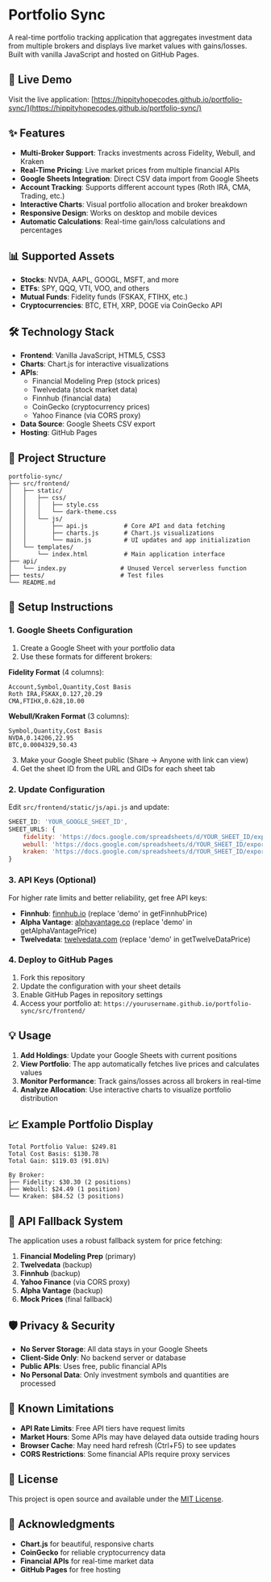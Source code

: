 # Portfolio Sync

A real-time portfolio tracking application that aggregates investment data from multiple brokers and displays live market values with gains/losses. Built with vanilla JavaScript and hosted on GitHub Pages.

## 🚀 Live Demo

Visit the live application: [https://hippityhopecodes.github.io/portfolio-sync/](https://hippityhopecodes.github.io/portfolio-sync/)

## ✨ Features

- **Multi-Broker Support**: Tracks investments across Fidelity, Webull, and Kraken
- **Real-Time Pricing**: Live market prices from multiple financial APIs
- **Google Sheets Integration**: Direct CSV data import from Google Sheets
- **Account Tracking**: Supports different account types (Roth IRA, CMA, Trading, etc.)
- **Interactive Charts**: Visual portfolio allocation and broker breakdown
- **Responsive Design**: Works on desktop and mobile devices
- **Automatic Calculations**: Real-time gain/loss calculations and percentages

## 📊 Supported Assets

- **Stocks**: NVDA, AAPL, GOOGL, MSFT, and more
- **ETFs**: SPY, QQQ, VTI, VOO, and others  
- **Mutual Funds**: Fidelity funds (FSKAX, FTIHX, etc.)
- **Cryptocurrencies**: BTC, ETH, XRP, DOGE via CoinGecko API

## 🛠️ Technology Stack

- **Frontend**: Vanilla JavaScript, HTML5, CSS3
- **Charts**: Chart.js for interactive visualizations
- **APIs**: 
  - Financial Modeling Prep (stock prices)
  - Twelvedata (stock market data)
  - Finnhub (financial data)
  - CoinGecko (cryptocurrency prices)
  - Yahoo Finance (via CORS proxy)
- **Data Source**: Google Sheets CSV export
- **Hosting**: GitHub Pages

## 📁 Project Structure

```
portfolio-sync/
├── src/frontend/
│   ├── static/
│   │   ├── css/
│   │   │   ├── style.css
│   │   │   └── dark-theme.css
│   │   └── js/
│   │       ├── api.js          # Core API and data fetching
│   │       ├── charts.js       # Chart.js visualizations
│   │       └── main.js         # UI updates and app initialization
│   └── templates/
│       └── index.html          # Main application interface
├── api/
│   └── index.py               # Unused Vercel serverless function
├── tests/                     # Test files
└── README.md
```

## 🔧 Setup Instructions

### 1. Google Sheets Configuration

1. Create a Google Sheet with your portfolio data
2. Use these formats for different brokers:

**Fidelity Format** (4 columns):
```
Account,Symbol,Quantity,Cost Basis
Roth IRA,FSKAX,0.127,20.29
CMA,FTIHX,0.628,10.00
```

**Webull/Kraken Format** (3 columns):
```
Symbol,Quantity,Cost Basis
NVDA,0.14206,22.95
BTC,0.0004329,50.43
```

3. Make your Google Sheet public (Share → Anyone with link can view)
4. Get the sheet ID from the URL and GIDs for each sheet tab

### 2. Update Configuration

Edit `src/frontend/static/js/api.js` and update:

```javascript
SHEET_ID: 'YOUR_GOOGLE_SHEET_ID',
SHEET_URLS: {
    fidelity: 'https://docs.google.com/spreadsheets/d/YOUR_SHEET_ID/export?format=csv&gid=0',
    webull: 'https://docs.google.com/spreadsheets/d/YOUR_SHEET_ID/export?format=csv&gid=YOUR_WEBULL_GID',
    kraken: 'https://docs.google.com/spreadsheets/d/YOUR_SHEET_ID/export?format=csv&gid=YOUR_KRAKEN_GID'
}
```

### 3. API Keys (Optional)

For higher rate limits and better reliability, get free API keys:

- **Finnhub**: [finnhub.io](https://finnhub.io/) (replace 'demo' in getFinnhubPrice)
- **Alpha Vantage**: [alphavantage.co](https://www.alphavantage.co/) (replace 'demo' in getAlphaVantagePrice)
- **Twelvedata**: [twelvedata.com](https://twelvedata.com/) (replace 'demo' in getTwelveDataPrice)

### 4. Deploy to GitHub Pages

1. Fork this repository
2. Update the configuration with your sheet details
3. Enable GitHub Pages in repository settings
4. Access your portfolio at: `https://yourusername.github.io/portfolio-sync/src/frontend/`

## 💡 Usage

1. **Add Holdings**: Update your Google Sheets with current positions
2. **View Portfolio**: The app automatically fetches live prices and calculates values
3. **Monitor Performance**: Track gains/losses across all brokers in real-time
4. **Analyze Allocation**: Use interactive charts to visualize portfolio distribution

## 📈 Example Portfolio Display

```
Total Portfolio Value: $249.81
Total Cost Basis: $130.78
Total Gain: $119.03 (91.01%)

By Broker:
├── Fidelity: $30.30 (2 positions)
├── Webull: $24.49 (1 position)  
└── Kraken: $84.52 (3 positions)
```

## 🔄 API Fallback System

The application uses a robust fallback system for price fetching:

1. **Financial Modeling Prep** (primary)
2. **Twelvedata** (backup)
3. **Finnhub** (backup)
4. **Yahoo Finance** (via CORS proxy)
5. **Alpha Vantage** (backup)
6. **Mock Prices** (final fallback)

## 🛡️ Privacy & Security

- **No Server Storage**: All data stays in your Google Sheets
- **Client-Side Only**: No backend server or database
- **Public APIs**: Uses free, public financial APIs
- **No Personal Data**: Only investment symbols and quantities are processed

## 🚧 Known Limitations

- **API Rate Limits**: Free API tiers have request limits
- **Market Hours**: Some APIs may have delayed data outside trading hours
- **Browser Cache**: May need hard refresh (Ctrl+F5) to see updates
- **CORS Restrictions**: Some financial APIs require proxy services

## 📄 License

This project is open source and available under the [MIT License](LICENSE).

## 🙏 Acknowledgments

- **Chart.js** for beautiful, responsive charts
- **CoinGecko** for reliable cryptocurrency data
- **Financial APIs** for real-time market data
- **GitHub Pages** for free hosting
